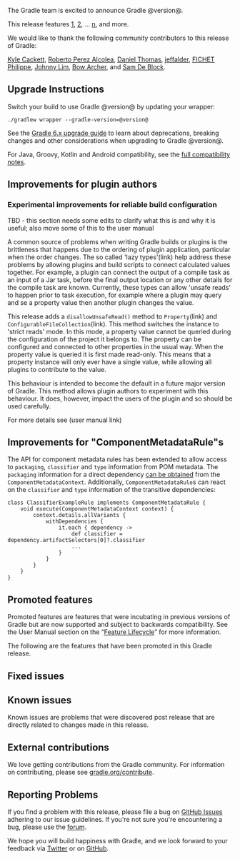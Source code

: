 The Gradle team is excited to announce Gradle @version@.

This release features [1](), [2](), ... [n](), and more.

We would like to thank the following community contributors to this release of Gradle:
<!-- 
Include only their name, impactful features should be called out separately below.
 [Some person](https://github.com/some-person)
-->
[Kyle Cackett](https://github.com/kyle-cackett),
[Roberto Perez Alcolea](https://github.com/rpalcolea),
[Daniel Thomas](https://github.com/DanielThomas),
[jeffalder](https://github.com/jeffalder),
[FICHET Philippe](https://github.com/philippefichet),
[Johnny Lim](https://github.com/izeye),
[Bow Archer](https://github.com/decoded4620),
and [Sam De Block](https://github.com/SamDeBlock).

## Upgrade Instructions

Switch your build to use Gradle @version@ by updating your wrapper:

`./gradlew wrapper --gradle-version=@version@`

See the [Gradle 6.x upgrade guide](userguide/upgrading_version_6.html#changes_@baseVersion@) to learn about deprecations, breaking changes and other considerations when upgrading to Gradle @version@. 

For Java, Groovy, Kotlin and Android compatibility, see the [full compatibility notes](userguide/compatibility.html).

<!-- Do not add breaking changes or deprecations here! Add them to the upgrade guide instead. --> 

<!-- 
Add release features here!
## 1

details of 1

## 2

details of 2

## n
-->

## Improvements for plugin authors

### Experimental improvements for reliable build configuration 

TBD - this section needs some edits to clarify what this is and why it is useful; also move some of this to the user manual

A common source of problems when writing Gradle builds or plugins is the brittleness that happens due to the ordering of plugin application, particular
when the order changes.
The so called 'lazy types'(link) help address these problems by allowing plugins and build scripts to connect calculated values together. For example, a plugin
can connect the output of a compile task as an input of a Jar task, before the final output location or any other details for the compile task are known.
Currently, these types can allow 'unsafe reads' to happen prior to task execution, for example where a plugin may query and se a property value then another plugin
changes the value.

This release adds a `disallowUnsafeRead()` method to `Property`(link) and `ConfigurableFileCollection`(link). This method switches the instance to 'strict reads' mode.
In this mode, a property value cannot be queried during the configuration of the project it belongs to. The property can be configured and connected to other properties in the usual way.
When the property value is queried it is first made read-only. This means that a property instance will only ever have a single value, while allowing all plugins to contribute to the value.

This behaviour is intended to become the default in a future major version of Gradle. This method allows plugin authors to experiment with this behaviour. It does, however, impact the
users of the plugin and so should be used carefully.

For more details see (user manual link)


## Improvements for "ComponentMetadataRule"s

The API for component metadata rules has been extended to allow access to `packaging`, `classifier` and `type` information from POM metadata.
The `packaging` information for a direct dependency [can be obtained](userguide/component_metadata_rules.html#filter_using_maven_metadata) from the `ComponentMetadataContext`.
Additionally, `ComponentMetadataRule`s can react on the `classifier` and `type` information of the transitive dependencies:
```
class ClassifierExampleRule implements ComponentMetadataRule {
    void execute(ComponentMetadataContext context) {
        context.details.allVariants {
            withDependencies {
                it.each { dependency ->
                    def classifier = dependency.artifactSelectors[0]?.classifier
                    ...
                }
            }
        }
    }
}
```
## Promoted features
Promoted features are features that were incubating in previous versions of Gradle but are now supported and subject to backwards compatibility.
See the User Manual section on the “[Feature Lifecycle](userguide/feature_lifecycle.html)” for more information.

The following are the features that have been promoted in this Gradle release.

<!--
### Example promoted
-->

## Fixed issues

## Known issues

Known issues are problems that were discovered post release that are directly related to changes made in this release.

## External contributions

We love getting contributions from the Gradle community. For information on contributing, please see [gradle.org/contribute](https://gradle.org/contribute).

## Reporting Problems

If you find a problem with this release, please file a bug on [GitHub Issues](https://github.com/gradle/gradle/issues) adhering to our issue guidelines. 
If you're not sure you're encountering a bug, please use the [forum](https://discuss.gradle.org/c/help-discuss).

We hope you will build happiness with Gradle, and we look forward to your feedback via [Twitter](https://twitter.com/gradle) or on [GitHub](https://github.com/gradle).
